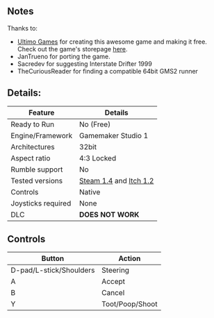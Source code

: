 ## Notes

Thanks to:
* [Ultimo Games](https://store.steampowered.com/developer/ultimogames) for creating this awesome game and making it free. Check out the game's storepage  [here](https://store.steampowered.com/app/1383770/Interstate_Drifter_1999/).
* JanTrueno for porting the game.
* Sacredev  for suggesting Interstate Drifter 1999
* TheCuriousReader for finding a compatible 64bit GMS2 runner 

## Details:
| Feature            | Details |
|--------------------|---------|
| Ready to Run      | No (Free) |
| Engine/Framework  | Gamemaker Studio 1 |
| Architectures     | 32bit |
| Aspect ratio      | 4:3 Locked |
| Rumble support    | No |
| Tested versions   | [Steam 1.4](https://store.steampowered.com/app/1383770/Interstate_Drifter_1999/) and [Itch 1.2](https://ultimogames.itch.io/id1999) |
| Controls         | Native |
| Joysticks required | None |
| DLC              | **DOES NOT WORK** |


## Controls

| Button | Action |
|--|--| 
|D-pad/L-stick/Shoulders|Steering|
|A|Accept|
|B|Cancel|
|Y|Toot/Poop/Shoot|


